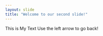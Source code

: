 ```yaml
---
layout: slide
title: "Welcome to our second slide!"
---
```

This is My Text
Use the left arrow to go back!
